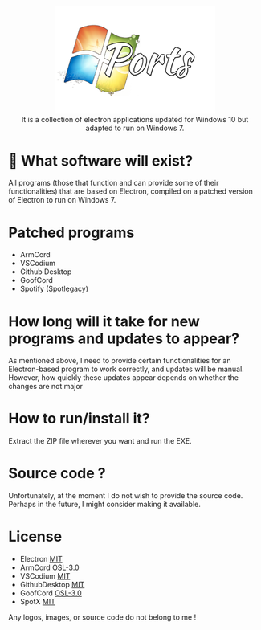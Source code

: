 <div align="center">
<img src="logo.png" width="320">
 <br>It is a collection of electron applications updated for Windows 10 but adapted to run on Windows 7.
</div>

# 🌱 What software will exist?

All programs (those that function and can provide some of their functionalities) that are based on Electron, compiled on a patched version of Electron to run on Windows 7.

# Patched programs

- ArmCord
- VSCodium
- Github Desktop 
- GoofCord
- Spotify (Spotlegacy)

# How long will it take for new programs and updates to appear?

As mentioned above, I need to provide certain functionalities for an Electron-based program to work correctly, and updates will be manual. However, how quickly these updates appear depends on whether the changes are not major

# How to run/install it?

Extract the ZIP file wherever you want and run the EXE.

# Source code ?
Unfortunately, at the moment I do not wish to provide the source code. Perhaps in the future, I might consider making it available.

# License

- Electron [MIT](https://github.com/electron/electron/blob/main/LICENSE)
- ArmCord [OSL-3.0](https://github.com/ArmCord/ArmCord/tree/dev?tab=OSL-3.0-1-ov-file#OSL-3.0-1-ov-file)
- VSCodium [MIT](https://github.com/VSCodium/vscodium/blob/master/LICENSE)
- GithubDesktop [MIT](https://github.com/desktop/desktop/blob/development/LICENSE)
- GoofCord [OSL-3.0](https://github.com/Milkshiift/GoofCord?tab=readme-ov-file#OSL-3.0-1-ov-file)
- SpotX [MIT](https://github.com/SpotX-Official/SpotX)

Any logos, images, or source code do not belong to me !

